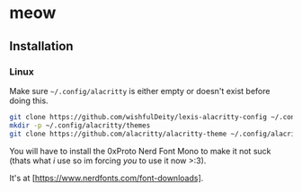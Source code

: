 # meow
## Installation
### Linux
Make sure `~/.config/alacritty` is either empty or doesn't exist before doing this.

```bash
git clone https://github.com/wishfulDeity/lexis-alacritty-config ~/.config/alacritty
mkdir -p ~/.config/alacritty/themes
git clone https://github.com/alacritty/alacritty-theme ~/.config/alacritty/themes
```

You will have to install the 0xProto Nerd Font Mono to make it not suck (thats what _i_ use so im forcing _you_ to use it now >:3).

It's at [https://www.nerdfonts.com/font-downloads].
